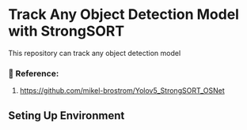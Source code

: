 # Track Any Object Detection Model with StrongSORT

This repository can track any object detection model

### :raising_hand: Reference:
1. https://github.com/mikel-brostrom/Yolov5_StrongSORT_OSNet

## Seting Up Environment
